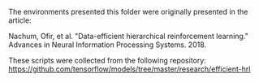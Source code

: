 The environments presented this folder were originally presented in the 
article:

Nachum, Ofir, et al. "Data-efficient hierarchical reinforcement learning."
Advances in Neural Information Processing Systems. 2018.

These scripts were collected from the following repository:
https://github.com/tensorflow/models/tree/master/research/efficient-hrl
